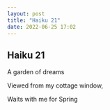 ```yaml
---
layout: post
title: "Haiku 21"
date: 2022-06-25 17:02
---
```

Haiku 21
-
A garden of dreams

Viewed from my cottage window,

Waits with me for Spring
